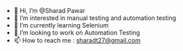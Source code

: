 - 👋 Hi, I’m @Sharad Pawar
- 👀 I’m interested in manual testing and automation testing
- 🌱 I’m currently learning Selenium
- 💞️ I’m looking to work on Automation Testing
- 📫 How to reach me : sharadt27@gmail.com

<!---
Sharadt27/Sharadt27 is a ✨ special ✨ repository because its `README.md` (this file) appears on your GitHub profile.
You can click the Preview link to take a look at your changes.
--->
